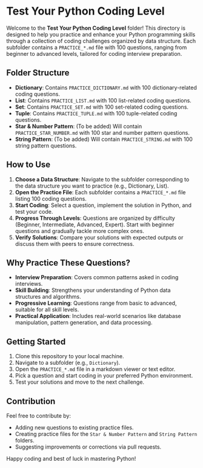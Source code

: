 # Test Your Python Coding Level

Welcome to the **Test Your Python Coding Level** folder! This directory is designed to help you practice and enhance your Python programming skills through a collection of coding challenges organized by data structure. Each subfolder contains a `PRACTICE_*.md` file with 100 questions, ranging from beginner to advanced levels, tailored for coding interview preparation.

## Folder Structure

- **Dictionary**: Contains `PRACTICE_DICTIONARY.md` with 100 dictionary-related coding questions.
- **List**: Contains `PRACTICE_LIST.md` with 100 list-related coding questions.
- **Set**: Contains `PRACTICE_SET.md` with 100 set-related coding questions.
- **Tuple**: Contains `PRACTICE_TUPLE.md` with 100 tuple-related coding questions.
- **Star & Number Pattern**: (To be added) Will contain `PRACTICE_STAR_NUMBER.md` with 100 star and number pattern questions.
- **String Pattern**: (To be added) Will contain `PRACTICE_STRING.md` with 100 string pattern questions.

## How to Use

1. **Choose a Data Structure**: Navigate to the subfolder corresponding to the data structure you want to practice (e.g., Dictionary, List).
2. **Open the Practice File**: Each subfolder contains a `PRACTICE_*.md` file listing 100 coding questions.
3. **Start Coding**: Select a question, implement the solution in Python, and test your code.
4. **Progress Through Levels**: Questions are organized by difficulty (Beginner, Intermediate, Advanced, Expert). Start with beginner questions and gradually tackle more complex ones.
5. **Verify Solutions**: Compare your solutions with expected outputs or discuss them with peers to ensure correctness.

## Why Practice These Questions?

- **Interview Preparation**: Covers common patterns asked in coding interviews.
- **Skill Building**: Strengthens your understanding of Python data structures and algorithms.
- **Progressive Learning**: Questions range from basic to advanced, suitable for all skill levels.
- **Practical Application**: Includes real-world scenarios like database manipulation, pattern generation, and data processing.

## Getting Started

1. Clone this repository to your local machine.
2. Navigate to a subfolder (e.g., `Dictionary`).
3. Open the `PRACTICE_*.md` file in a markdown viewer or text editor.
4. Pick a question and start coding in your preferred Python environment.
5. Test your solutions and move to the next challenge.

## Contribution

Feel free to contribute by:
- Adding new questions to existing practice files.
- Creating practice files for the `Star & Number Pattern` and `String Pattern` folders.
- Suggesting improvements or corrections via pull requests.

Happy coding and best of luck in mastering Python!